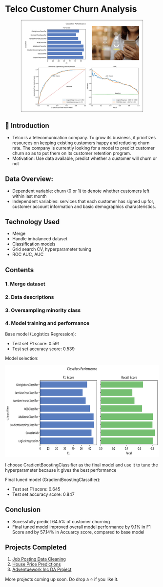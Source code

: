 # Telco Customer Churn Analysis

<p align="center"><img src="img/Telco customer.png" height="300" width="400"></p>

## 📌 Introduction
- Telco is a telecomunication company. To grow its business, it priortizes resources on keeping existing customers happy and reducing churn rate. The company is currently looking for a model to predict customer churn so as to put them on its customer retention program.
- Motivation: Use data available, predict whether a customer will churn or not

## Data Overview:
- Dependent variable: churn (0 or 1) to denote whether customers left within last month
- Independent variables: services that each customer has signed up for, customer account information and basic demographics characteristics.

## Technology Used

<ul>
  <li>Merge</li>
  <li>Handle imbalanced dataset</li>
  <li>Classification models</li>
  <li>Grid search CV, hyperparameter tuning</li>
  <li>ROC AUC, AUC</li>
</ul>

## Contents

<h3>1. Merge dataset</h3>
<h3>2. Data descriptions</h3>
<h3>3. Oversampling minority class</h3>
<h3>4. Model training and performance</h3>
  Base model (Logistics Regression):
  <ul>
    <li>Test set F1 score: 0.591</li> 
    <li>Test set accuracy score: 0.539</li>
  </ul>
  Model selection: 
  <p align="center"><img src="img/model_comparison.png" height="300" width="550"></p>

  I choose GradientBoostingClassifier as the final model and use it to tune the hyperparameter because it gives the best performance

  Final tuned model (GradientBoostingClassifier):
  <ul>
    <li>Test set F1 score: 0.645</li> 
    <li>Test set accuracy score: 0.847</li>
  </ul>

## Conclusion

- Sucessfully predict 64.5% of customer churning
- Final tuned model improved overall model performance by 9.1% in F1 Score and by 57.14% in Accuarcy score, compared to base model

## Projects Completed

1. <a href="https://github.com/lyphuong601/job-postings-data-cleaning">Job Posting Data Cleaning</a>
2. <a href="https://github.com/lyphuong601/data-science/tree/main/linear-regression-BGD-deployment">House Price Predictions</a>
3. <a href="https://github.com/lyphuong601/adventuework-inc-da-project"> Adventuework Inc DA Project</a>

More projects coming up soon. Do drop a ⭐ if you like it.
